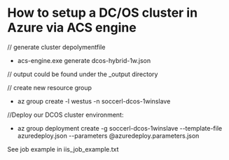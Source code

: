 
# How to setup a DC/OS cluster in Azure via ACS engine 

// generate cluster depolymentfile

- acs-engine.exe generate dcos-hybrid-1w.json

// output could be found under the _output directory

// create new resource group
- az group create -l westus -n soccerl-dcos-1winslave 
 
//Deploy our DCOS cluster environment: 

- az group deployment create -g soccerl-dcos-1winslave --template-file azuredeploy.json --parameters @azuredeploy.parameters.json  


See job example in iis_job_example.txt
